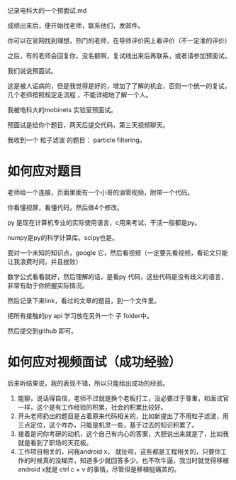 记录电科大的一个预面试.md

成绩出来后，便开始找老师，联系他们，发邮件。

你可以在官网找到理想，热门的老师，在导师评价网上看评价（不一定准的评价）

之后，有的老师会回复你，没名额啊，复试线出来后再联系，或者请参加预面试。

我们说说预面试。

这是被人诟病的，但是我觉得是好的，增加了了解的机会，否则一个统一的复试，几个老师按照规定走流程
，不能详细地了解一个人。

我被电科大的mobinets 实验室预面试。

预面试是给你个题目，两天后提交代码，第三天视频聊天。

我收到一个 粒子滤波 的题目： particle filtering。

# 如何应对题目

老师给一个连接，页面里面有一个小哥的油管视频，附带一个代码。

你看懂视屏，看懂代码，然后做4个修改。

py 是现在计算机专业的实际使用语言，c用来考试，干活一般都是py。

numpy是py的科学计算库。scipy也是。


面对一个未知的知识点，google 它，然后看视频（一定要先看视频，看论文只能让我浪费时间，并且挫败）

数学公式看看就好，然后理解的话，是看py 代码，这些代码是没有歧义的语言，非常有助于你把握实际情况。

然后记录下来link，看过的文章的题目，到一个文件里。

把所有接触的py api 学习放在另外一个 子 folder中。

然后提交到github 即可。


# 如何应对视频面试（成功经验）

后来听结果说，我的表现不错，所以只能给出成功的经验。

1. 能聊，说话得自信，老师不过就是换个老板打工，没必要过于尊重，和面试官一样，这个是有工作经验的积累，社会的积累比较好。
2. 开头老师扔出的题目是占着原来代码相关的，比如新提出了不用粒子滤波，用三点定位，这个咋办，只能是机灵一些，基于过去的知识积累了。
3. 接着是问你考研的动机，这个自己有内心的答案，大胆说出来就是了，比如我就是看到了职场的天花板。
4. 工作项目相关的，问我android x， 就扯呗，这些都是工程相关的，只要你工作的时候真的没糊弄，知道多少就回答多少。也不吹牛逼，我当时就觉得移植android x就是 ctrl c + v 的事情，尽管但是移植挺痛苦的。


